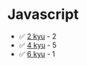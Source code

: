 # Javascript
* :white_check_mark: [2 kyu](/solutions/javascript/2%20kyu) - 2
* :white_check_mark: [4 kyu](/solutions/javascript/4%20kyu) - 5
* :white_check_mark: [6 kyu](/solutions/javascript/6%20kyu) - 1